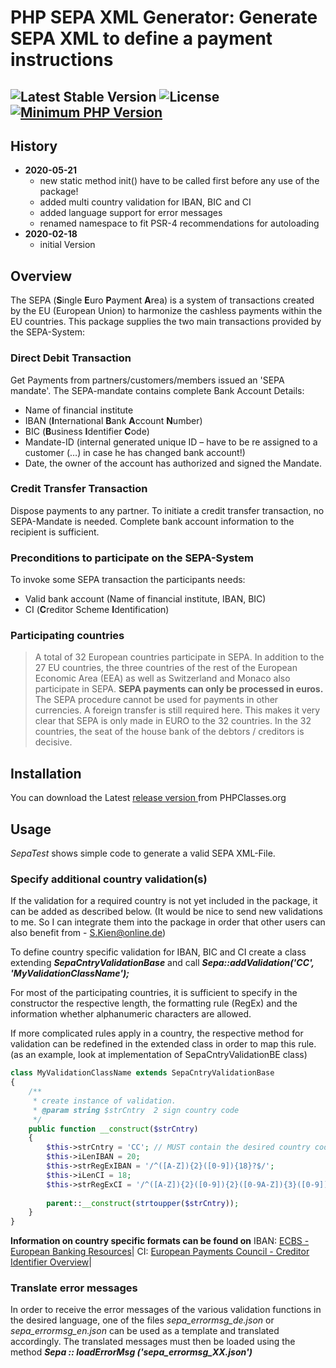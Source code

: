 # PHP SEPA XML Generator: Generate SEPA XML to define a payment instructions

![Latest Stable Version](https://img.shields.io/badge/release-v1.1.0-brightgreen.svg) ![License](https://img.shields.io/packagist/l/gomoob/php-pushwoosh.svg) [![Minimum PHP Version](https://img.shields.io/badge/php-%3E%3D%205.6-8892BF.svg)](https://php.net/)
----------
## History
- **2020-05-21**
  * new static method init() have to be called first before any use of the package!
  * added multi country validation for IBAN, BIC and CI
  * added language support for error messages
  * renamed namespace to fit PSR-4 recommendations for autoloading
- **2020-02-18**
  * initial Version

## Overview

The SEPA (**S**ingle **E**uro **P**ayment **A**rea) is a system of transactions created by the EU (European Union) to harmonize the cashless payments within the EU countries.
This package supplies the two main transactions provided by the SEPA-System:
### Direct Debit Transaction
Get Payments from partners/customers/members issued an 'SEPA mandate'. The SEPA-mandate contains complete Bank Account Details:
- Name of financial institute
- IBAN (**I**nternational **B**ank **A**ccount **N**umber)
- BIC (**B**usiness **I**dentifier **C**ode)
- Mandate-ID (internal generated unique ID – have to be re assigned to a customer (…) in case he has changed bank account!)
- Date, the owner of the account has authorized and signed the Mandate.

### Credit Transfer Transaction
Dispose payments to any partner. To initiate a credit transfer transaction, no SEPA-Mandate is needed. Complete bank account information to the recipient is sufficient.
### Preconditions to participate on the SEPA-System
To invoke some SEPA transaction the participants needs:
- Valid bank account (Name of financial institute, IBAN, BIC)
- CI (**C**reditor Scheme **I**dentification)

### Participating countries
> A total of 32 European countries participate in SEPA. In addition to the 27 EU countries, the three countries of the rest of the European Economic Area (EEA) as well as Switzerland and Monaco also participate in SEPA.
**SEPA payments can only be processed in euros.** The SEPA procedure cannot be used for payments in other currencies. A foreign transfer is still required here.
This makes it very clear that SEPA is only made in EURO to the 32 countries. In the 32 countries, the seat of the house bank of the debtors / creditors is decisive.

## Installation   
You can download the  Latest [release version ](https://www.phpclasses.org/package/11537-PHP-Generate-SEPA-XML-to-define-a-payment-instructions.html) from PHPClasses.org

## Usage
*SepaTest* shows simple code to generate a valid SEPA XML-File.

### Specify additional country validation(s)
If the validation for a required country is not yet included in the package, it can be added as described below.
(It would be nice to send new validations to me. So I can integrate them into the package in order that other users can also benefit from - [S.Kien@online.de](mailto:S.Kien@online.de))

To define country specific validation for IBAN, BIC and CI create a class extending ***SepaCntryValidationBase***
and call ***Sepa::addValidation('CC', 'MyValidationClassName');***

For most of the participating countries, it is sufficient to specify in the constructor the respective length, the formatting rule (RegEx) and the information whether alphanumeric characters are allowed.

If more complicated rules apply in a country, the respective method for validation can be redefined in the extended class in order to map this rule.
(as an example, look at implementation of SepaCntryValidationBE class)
 

```php
class MyValidationClassName extends SepaCntryValidationBase
{
    /**
     * create instance of validation.
     * @param string $strCntry  2 sign country code
     */
    public function __construct($strCntry)
    {
        $this->strCntry = 'CC';	// MUST contain the desired country code
        $this->iLenIBAN = 20;
        $this->strRegExIBAN = '/^([A-Z]){2}([0-9]){18}?$/';
        $this->iLenCI = 18;
        $this->strRegExCI = '/^([A-Z]){2}([0-9]){2}([0-9A-Z]){3}([0-9]){11}?$/';
        
        parent::__construct(strtoupper($strCntry));
    }
}
```
**Information on country specific formats can be found on**
IBAN: [ECBS - European Banking Resources](https://www.ecbs.org/iban.htm)|
CI:   [European Payments Council - Creditor Identifier Overview](https://www.europeanpaymentscouncil.eu/sites/default/files/kb/file/2019-09/EPC262-08%20v7.0%20Creditor%20Identifier%20Overview_0.pdf)|

### Translate error messages
In order to receive the error messages of the various validation functions in the desired language, one of the files *sepa_errormsg_de.json* or *sepa_errormsg_en.json* can be used as a template and translated accordingly. The translated messages must then be loaded using the method ***Sepa :: loadErrorMsg ('sepa_errormsg_XX.json')*** 
